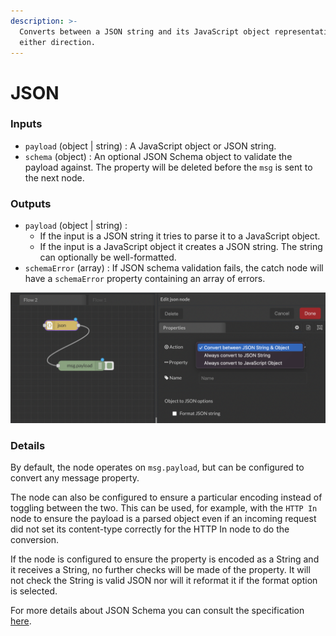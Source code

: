 ```yaml
---
description: >-
  Converts between a JSON string and its JavaScript object representation, in
  either direction.
---
```


# JSON

### Inputs

* `payload` (object | string) : A JavaScript object or JSON string.
* `schema` (object) : An optional JSON Schema object to validate the payload against. The property will be deleted before the `msg` is sent to the next node.

### Outputs

* `payload` (object | string) :&#x20;
  * If the input is a JSON string it tries to parse it to a JavaScript object.
  * If the input is a JavaScript object it creates a JSON string. The string can optionally be well-formatted.
* `schemaError` (array) : If JSON schema validation fails, the catch node will have a `schemaError` property containing an array of errors.

![](<../../../.gitbook/assets/image (39).png>)

### Details

By default, the node operates on `msg.payload`, but can be configured to convert any message property.

The node can also be configured to ensure a particular encoding instead of toggling between the two. This can be used, for example, with the `HTTP In` node to ensure the payload is a parsed object even if an incoming request did not set its content-type correctly for the HTTP In node to do the conversion.

If the node is configured to ensure the property is encoded as a String and it receives a String, no further checks will be made of the property. It will not check the String is valid JSON nor will it reformat it if the format option is selected.

For more details about JSON Schema you can consult the specification [here](http://json-schema.org/latest/json-schema-validation.html).


